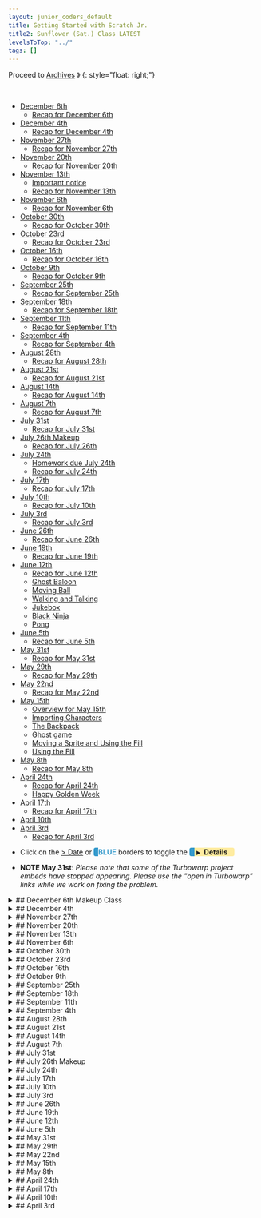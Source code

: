 ```yaml
---
layout: junior_coders_default
title: Getting Started with Scratch Jr.
title2: Sunflower (Sat.) Class LATEST
levelsToTop: "../"
tags: []
---
```


Proceed to [Archives](./SunflowerClassNotes-Archives.html) 》 
{: style="float: right;"}

<br clear="both">

<div id="toc">

* [December 6th](#december-6th)
  * [Recap for December 6th](#recap-for-december-6th)
* [December 4th](#december-4th)
  * [Recap for December 4th](#recap-for-december-4th)
* [November 27th](#november-27th)
  * [Recap for November 27th](#recap-for-november-27th)
* [November 20th](#november-20th)
  * [Recap for November 20th](#recap-for-november-20th)
* [November 13th](#november-13th)
  * [Important notice](#important-notice)
  * [Recap for November 13th](#recap-for-november-13th)
* [November 6th](#november-6th)
  * [Recap for November 6th](#recap-for-november-6th)
* [October 30th](#october-30th)
  * [Recap for October 30th](#recap-for-october-30th)
* [October 23rd](#october-23rd)
  * [Recap for October 23rd](#recap-for-october-23rd)
* [October 16th](#october-16th)
  * [Recap for October 16th](#recap-for-october-16th)
* [October 9th](#october-9th)
  * [Recap for October 9th](#recap-for-october-9th)
* [September 25th](#september-25th)
  * [Recap for September 25th](#recap-for-september-25th)
* [September 18th](#september-18th)
  * [Recap for September 18th](#recap-for-september-18th)
* [September 11th](#september-11th)
  * [Recap for September 11th](#recap-for-september-11th)
* [September 4th](#september-4th)
  * [Recap for September 4th](#recap-for-september-4th)
* [August 28th](#august-28th)
  * [Recap for August 28th](#recap-for-august-28th)
* [August 21st](#august-21st)
  * [Recap for August 21st](#recap-for-august-21st)
* [August 14th](#august-14th)
  * [Recap for August 14th](#recap-for-august-14th)
* [August 7th](#august-7th)
  * [Recap for August 7th](#recap-for-august-7th)
* [July 31st](#july-31st)
  * [Recap for July 31st](#recap-for-july-31st)
* [July 26th Makeup](#july-26th-makeup)
  * [Recap for July 26th](#recap-for-july-26th)
* [July 24th](#july-24th)
  * [Homework due July 24th](#homework-due-july-24th)
  * [Recap for July 24th](#recap-for-july-24th)
* [July 17th](#july-17th)
  * [Recap for July 17th](#recap-for-july-17th)
* [July 10th](#july-10th)
  * [Recap for July 10th](#recap-for-july-10th)
* [July 3rd](#july-3rd)
  * [Recap for July 3rd](#recap-for-july-3rd)
* [June 26th](#june-26th)
  * [Recap for June 26th](#recap-for-june-26th)
* [June 19th](#june-19th)
  * [Recap for June 19th](#recap-for-june-19th)
* [June 12th](#june-12th)
  * [Recap for June 12th](#recap-for-june-12th)
  * [Ghost Baloon](#ghost-baloon)
  * [Moving Ball](#moving-ball)
  * [Walking and Talking](#walking-and-talking)
  * [Jukebox](#jukebox)
  * [Black Ninja](#black-ninja)
  * [Pong](#pong)
* [June 5th](#june-5th)
  * [Recap for June 5th](#recap-for-june-5th)
* [May 31st](#may-31st)
  * [Recap for May 31st](#recap-for-may-31st)
* [May 29th](#may-29th)
  * [Recap for May 29th](#recap-for-may-29th)
* [May 22nd](#may-22nd)
  * [Recap for May 22nd](#recap-for-may-22nd)
* [May 15th](#may-15th)
  * [Overview for May 15th](#overview-for-may-15th)
  * [Importing Characters](#importing-characters)
  * [The Backpack](#the-backpack)
  * [Ghost game](#ghost-game)
  * [Moving a Sprite and Using the Fill](#moving-a-sprite-and-using-the-fill)
  * [Using the Fill](#using-the-fill)
* [May 8th](#may-8th)
  * [Recap for May 8th](#recap-for-may-8th)
* [April 24th](#april-24th)
  * [Recap for April 24th](#recap-for-april-24th)
  * [Happy Golden Week](#happy-golden-week)
* [April 17th](#april-17th)
  * [Recap for April 17th](#recap-for-april-17th)
* [April 10th](#april-10th)
* [April 3rd](#april-3rd)
  * [Recap for April 3rd](#recap-for-april-3rd)

</div>



-   Click on the [> Date]() or <span style="color: #3399cc;  border-left: 9px solid #3399cc!important;border-radius: 4px 4px; font-weight: bold">BLUE</span> borders to toggle the <span style="background-color:#ffeca0; border-left: 10px solid #3399cc !important;border-radius: 4px 4px;"><b> &nbsp;<span style="font-size: 70%">▶︎</span>&nbsp;&nbsp;Details&nbsp;&nbsp;&nbsp;&nbsp;</b></span>

* **NOTE May 31st**: *Please note that some of the Turbowarp project embeds have stopped appearing. Please use the "open in Turbowarp" links while we work on fixing the problem.*



<details markdown=1>
<summary markdown=1>## December 6th Makeup Class
</summary>

## December 6th

### Recap for December 6th


{% include zakviewer.html Name="2021 12 06 Xmas Student H" ID="https://scratch.mit.edu/projects/612142589/" caption="Great effort on music and a cheerful video background on this first step towards a Christmas project for Student H." %}


</details>



<details markdown=1>
<summary markdown=1>## December 4th
</summary>

## December 4th

### Recap for December 4th


Scratch Contest
  : Meanwhile, I have organized a Scratch Contest for Jr. Coders classes Xmas Projects. Scratch Contests are a tradition in Scratch whereby participants to post their projects in a Contest Studio and other guests review them, such as by posting their favorites in a Showcase or winners studio.  [This is the STAGE 1 Jr\. Coders Christmas 2021](https://scratch.mit.edu/studios/30730290), and  [THis is the SHOWCASE for Jr\. Coders Christmas Challenge](https://scratch.mit.edu/studios/30730310)


 {% include zakviewer.html Name="2021 12 04 Xmas Student M" ID="https://scratch.mit.edu/projects/604428411/" caption="Student M added some music and video to his project." %}

 {% include zakviewer.html Name="2021 12 04 Xmas Student Y" ID="https://scratch.mit.edu/projects/611481362/" caption="Student Y began working on a second Christmas project covering the individual items of the Christmas Challenge checklist off one by one. Pressing the space key makes the Sprite rotate. Pressing the a key makes music play." %}

{% include zakviewer.html Name="2021 12 04 Xmas Student N" ID="https://scratch.mit.edu/projects/611499721/" caption="Silmilarly, Student N's second Christmas project has similar music, but the arrow keys change the costume." %}

{% include zakviewer.html Name="2021 12 04 Xmas Student K1" ID="https://scratch.mit.edu/projects/600576643/" caption="In addition to making some changes to her Christmas project, Student K1 also worked on a maze project." %}

{% include zakviewer.html Name="2021 12 04 Xmas Student K2" ID="https://scratch.mit.edu/projects/600576643/" caption="Student K2 made a very cheerful moving Christmas background as a start on his project." %}

Scratch 
  : Student H continued to work in ScratchJr.. After completing a basic story about a boy going to sleep on Christmas Eve, I challenged him to extend each part of the story by adding conversations or actions.


</details>



<details markdown=1>
<summary markdown=1>## November 27th
</summary>

## November 27th


### Recap for November 27th

Today students continued working on their end-of-year projects.

Student K1

{% include zakviewer.html Name="XMAS 2021 11 27 K" ID="https://scratch.mit.edu/projects/604421482/" caption="The student practiced uploading a Gif and making music play when clicking a sprite." %}

Student K2

{% include zakviewer.html Name="XMAS 2021 11 27 ニュース" ID="https://scratch.mit.edu/projects/608054677/" caption="Today we made made horse travel in a zig zag forever. We also added a gif and made an animation." %}

Student Y

{% include zakviewer.html Name="XMAS 2021 11 27 Y" ID="https://scratch.mit.edu/projects/600588791/" caption="Student Y was very productive. He made the milk disappear using a broadcast, and using hide, show, and wait. He made Santa appear and disappear, made a present appear, made the cat go to sleep and wake up using a costume change and a position change and waits. He also used text to speech to make the cat speak." %}

Student N 
  : Student N worked on 2 projects. In one project I taught Student N about how to create clones and make the clones go to random places. They also disappear if they touch Abu.

{% include imgur.html title="Ninja Jr." ID="https://i.imgur.com/EbOD6Gf.png" caption="In this project I taught Student N about how to create clones and make the clones go to random places. They also disappear if they touch Abu." width="" height="" spacer="" %}


{% include zakviewer.html Name="2021 11 27 ninja JR " ID="https://scratch.mit.edu/projects/608057879/" caption="" %}

In the other he made the cake show, and used the say,  music, and text to speech blocks.

{% include zakviewer.html Name="XMAS 2021 11 27 N" ID="https://scratch.mit.edu/projects/604418295/" caption="" %}


Student M 
  : Student M was notably kind and helpful to another student who was struggling. He also continued his Xmas Music Project.

{% include zakviewer.html Name="XMAS 2021 11 27 M" ID="https://scratch.mit.edu/projects/604428411/" caption="Today he focused on importing gifs." %}

</details>


<details markdown=1>
<summary markdown=1>## November 20th
</summary>

## November 20th

### Recap for November 20th

Christmas Project 
  : Today I gave the kids an Christmas project assignment. The project is intended as an assessment of their progress in the class, so it would help me if parents could encourage children to do their best on this project. The project must include the following elements (and related  skills): 

1. - [ ] Must be appropriate to the theme of Christmas and the interesting creative and original

2. - [ ] Include sounds on start and on click (sound block)
 
1. - [ ] Change appearance of characters on events (Looks size and costume block)

3. - [ ] Have sprite speak (Say block)

 
2. - [ ] Have a recorded message on key press (record, play, when key pressed)

4. - [ ] Have 2 different Sprites doing 2 different motions at same time (switching sprites)
 
3. - [ ] Change the background and sprites in that background (backdrop change)

 
4. - [ ] Have a Sprite jump 5 times using glide (Glide, x and y position, repeat loops)

5. - [ ] Have a drum play 3 different beats and change color each time it changes beats (sound, color effects)

6. - [ ] Pick a dancing sprite and change the costume to make it look like they are dancing (import costumes, change costumes)

Some samples, so far.

{% include zakviewer.html Name="Untitled\-29 on Scratch" ID="https://scratch.mit.edu/projects/604428411/" caption="Student M added sound and edited the characters to remove the backgrounds." %}

{% include zakviewer.html Name="Untitled\-94 on Scratch" ID="https://scratch.mit.edu/projects/604418295/" caption="Student N included text to speech message on start and a Christmas present." %}

{% include zakviewer.html Name="Untitled\-10 on Scratch" ID="https://scratch.mit.edu/projects/604421482/" caption="Student K1 made a hat, and with a little help added some snow." %}

{% include zakviewer.html Name="2021 11 19 ニュース on Scratch" ID="https://scratch.mit.edu/projects/604621438/" caption="Student K2 is making a game with flying horses and a flying Santa who has to avoid them." %}


Disappearing Bears
  : Student N made this project where the main character makes the bears disappear. 

{% include zakviewer.html Name="Untitled\-95 on Scratch" ID="https://scratch.mit.edu/projects/604424736/" caption="" %}


</details>


<details markdown=1>
<summary markdown=1>## November 13th
</summary>

## November 13th

### Important notice

It is important for the safety of your children that we have written notice if anyone other than a guardian/parent is to pick up or take responsibility for your child at pickup time. This includes having the child wait with them until you arrive. Please be sure to tell us (in writing, e.g. via line) if you wish to allow someone to pickup or take charge of your child. 

### Recap for November 13th

Mazes
  : Students K1 and K2 worked on making maze games in Scratch. This is a copy of a project we made in ScratchJr., so it helps them reinforrce prior learning, and also understand the similarities and diffferences between the two platforms. 

ScratchJr. Maze
  : Student H1 finished his road crossing game and then worked on a harder version of it using roads that crossed. It includes making one character disappear while making another reappear as well as raising the question of how to time the motion of the cars so they don't hit each other (actually impossible in ScratchJr., but we can get close.). He then became interested in making the maze game as well, but in ScratchJr. 

Minecraft
  : Students Y & M have an idea for using Minecraft Bats and Dragons in a project. They were able to find images for the project, but they were in an unusual format, so it took some time taking screenshots of the images so they could be imported into Scratch.

{% include imgur.html title="" ID="https://i.imgur.com/PB6Swjg.png" caption="" width="" height="" spacer="" %}

{% include imgur.html title="" ID="https://i.imgur.com/LTkRDhT.png" caption="" width="" height="" spacer="" %}

{% include imgur.html title="" ID="https://i.imgur.com/mkIPE0F.png" caption="" width="" height="" spacer="" %}


Jump Jump 
  : Student N made an platformer project for his Abu character. This was an original project without borrowing code, and demonstrated aan understanding of character movement, user input, conditionals, and broadcasting. 

{% include imgur.html title="" ID="https://i.imgur.com/Y2xdcG6.png" caption=" He learned how to make lava and how to make a game over (backdrop 4) screen when the character hits the lava. " width="" height="" spacer="" %}

{% include imgur.html title="" ID="https://i.imgur.com/AdaGrIw.png" caption="We also made it so if the character reaches the other end of the screen (message 1), and new scene appears. " width="" height="" spacer="" %}

Student H2 is focused on Fortnite Projects, but has note decided on his own project yet.

</details>  








<details markdown=1>
<summary markdown=1>## November 6th 
</summary>

## November 6th 

### Recap for November 6th 



Late Project
  : First, Student Y I worked on making the clock change every 10 seconds in his project. 

{% include zakviewer.html Name="Sleeping Late" ID="https://scratch.mit.edu/projects/592280068/" caption="" %}


Then he made a shooting game that fires. We worked on making the bullets go in teh same direction the character is pointing.

{% include zakviewer.html Name="Untitled\-137 on Scratch" ID="https://scratch.mit.edu/projects/588307124/" caption="Left and right arrow move, space shoots." %}

Fighting Game
  : Students Y worked on making a fighting game with a character and a sword. Student M also made one, and explored other projects, like a music box project. 

{% include zakviewer.html Name="Student Y sword game" ID="https://scratch.mit.edu/projects/592280068/" caption="" %}

{% include zakviewer.html Name="Student M" ID="https://scratch.mit.edu/projects/596292710/" caption="This is just the character for now." %}

{% include zakviewer.html Name="まいぜん on Scratch" ID="https://scratch.mit.edu/projects/543629972/" caption="" %}

Favorite Character Series 
  : Student N continues to make projects with his favorite character Abu in them.  This week he made a pong game that has a cheerleading Abu.

{% include zakviewer.html Name="Cheering Abu Pong" ID="https://scratch.mit.edu/projects/543629972/" caption="" %}

Abu moves in a random direction:

{% include zakviewer.html Name="Abu moves in a random direction:" ID="https://scratch.mit.edu/projects/596302339/" caption="This project is not quite complete, but pressing the up arrow keeps Abbu flying." %}


A jumping Abu meets a bear:

{% include zakviewer.html Name="jumping Abu meets a bear" ID="https://scratch.mit.edu/projects/596302339/" caption="" %}

and Flappy Abu: 

{% include zakviewer.html Name="Flappy Abu" ID="https://scratch.mit.edu/projects/571917316/" caption="" %}

Robot Jumper 
  : Student K1 worked on a jumping project with a huge robot jumping over a rabbit.

{% include zakviewer.html Name="Untitled\-7 on Scratch" ID="https://scratch.mit.edu/projects/596291060/" caption="" %}


Underwater Penguin and Fish
  : Student K1 also made an Underwater Penguin and Fish Project. 

{% include zakviewer.html Name="Underwater Penguin and Fish" ID="https://scratch.mit.edu/projects/596286718/" caption="There was a bug in tone of the blocks, which I have fixed. She used japanese characters." %}

Tower Defense
  : Student K2 continued working on his Battle Cats type Tower Defense project. He a second tower and made it shoot when its store is clicked.

{% include zakviewer.html Name="Untitled\-4 Tank Game on Scratch" ID="https://scratch.mit.edu/projects/589833446/" caption="" %}

Road Crossing
  : Student H1 took a break from his Mario Project and worked on a Road Crossing game in Scratch Jr. He made the roads and started making cars for it.

Fortnite style
  : Student H2 explored Scratch looking for  a simple Fortnite game to copy.



</details>



<details markdown=1>
<summary markdown=1>## October 30th
</summary>

## October 30th


### Recap for October 30th

A Day in the Life 
  : Student Y designed a "Day in the Life project in detail, including actors, scenes, and actions. He began designing the first background. After being unable to find a preset background he liked, he drew his own on paper. He tried to trace it using a drawing tablet, but found it was easier to draw it in the the scratch editor using squares and other shapes. The result was quite good, and exactly what he had in mind.


{% include zakviewer.html Name="A Day in the Life 2021 10 30" ID="https://scratch.mit.edu/projects/592280068/" caption="" %}

Squid Game 
  : Student M learned how to use clones. Inspired by this project, 

{% include zakviewer.html Name="Death Ray Demo" ID="https://scratch.mit.edu/projects/587873991/" caption="" %}

he added his own "death ray" to his project. 

{% include zakviewer.html Name="Squid Game 2021 10 30" ID="https://scratch.mit.edu/projects/588366653/" caption="press 1 to get past the opening screen, and then space to fire." %}


Solar panel 
  : Student R's Solar Panel project now has a shop. In the shop you are able to by more solar panels. He used if blocks and backdrop sensors to control the visibility of the shop and shop items. 

{% include zakviewer.html Name="Solar Panel 2021 10 29 on Scratch" ID="https://scratch.mit.edu/projects/593628239/" caption="" %}

Kanna 
  : Student K1 was very productive working on tutorials in Scratch. She made a Halloween project (with sounds), a Balloon Popping project (with 2 balloons), and an Underwater Starfish Chase (with a score). She needed some encouragement in modifying or going beyond the basic tutorials.

{% include zakviewer.html Name="Halloween project" ID="https://scratch.mit.edu/projects/592276602/" caption="" %}


{% include zakviewer.html Name="balloon Popping" ID="https://scratch.mit.edu/projects/592263638/" caption="" %}

{% include zakviewer.html Name="Underwater Starfish Chase (with a score)" ID="https://scratch.mit.edu/projects/574941151/" caption="" %}

Tank Game
  : Student K2 continued his  Scratch Tank Game. He added Towers, a Shop, and a Man character. I guided him through how to clone the bullets when the shop is clicked, and make bullet fire to the edge.

{% include zakviewer.html Name="Tank Game" ID="https://scratch.mit.edu/projects/589833446/" caption="Click the small black squares to shoot." %}

ScratchJr. Mario
  : Student H worked on his longform ScratchJr. Mario project as usual. He had some problems making a character repeat an action 3 times, so I showed him how  to use the repeat block and waits to get the effect he wanted. He picked it up quickly.

</details>




<details markdown=1>
<summary markdown=1>## October 23rd
</summary>

## October 23rd


### Recap for October 23rd

Squid Game 1
  : Student Y worked on making the player's eyes open and close and the button flash from red to green. He also added and edited the music. He originally tried a first person viewpoint, but settled for this top iiewpoint version.

{% include zakviewer.html Name="Squid Game 2021 10 23 Student Y" ID="https://scratch.mit.edu/projects/588925585/" caption="Use left and right arrows to move the character (project has had some corrections added.) " %}

Squid Game 2
  : Student M wanted an opening screen before the game would start, so I showed him how to achieve that.

{% include zakviewer.html Name="Untitled\-138" ID="https://scratch.mit.edu/projects/588366141/" caption="Press 1 to see background change" %}


Scratch Mario Multilevel Game
  : More details have emerged about player H's project. He is making a multi-stage Mario-like platformer. He's made overworld maps and sub-levels. In ScratchJr. each project only has 4 screens, so he's building his game over several projects, each corresponding to a different "land" such as a desert level and a haunted house level.

Electricity Shop
  : Student R's focus continues to be make a shop for people to buy various ways of using or gaining energy. He's setting up the project so that when the shop backdrop appears, all foreground items hide. And when the backdrop changes, all foreground items appear again.

Tower Defense/Battle Cats
  : Some students are still looking for a project to do. Student K2 began working on a Tower Defense project. His focus was on learning how to use the paint editor to make circles and rectangles to put together to make a tank. Student H considered doing a Tower Defense project, but then changed his mind and explored various other potential projects. 

{% include zakviewer.html Name="Untitled\-4 Tank Game" ID="https://scratch.mit.edu/projects/589833446/" caption="" %}

Pong Game
  : Student K1 completed a Pong Tutorial.

{% include zakviewer.html Name="Untitled\-4 on Scratch" ID="https://scratch.mit.edu/projects/588369489/" caption="" %}

</details>


<details markdown=1>
<summary markdown=1>## October 16th
</summary>

## October 16th

### Recap for October 16th


The main event today was playing a Collect-a-card Coding Game: 

Collect-a-card Coding Game
  : The purpose of the game is to get kids to demonstrate their understanding of various steps in coding a simple project. The format is as follows:
  
1. Review the target project code. This is not a test, but a game, so kids are taught the code or other answers beforehand. The game is for review.
2. Each student gets 1 or two cards to start with.
3. The teacher opens a blank game, or a game ready to accept the target code. 
4. The teacher walks through coding the game and stops to ask questions, such as what is the next step, what does this block do, etc.
5. Students can volunteer to answer by raising their hand with a card in it. If they answer the question correctly they get 2 cards. If not, 1 card.
6. The teacher can also "volunteer" students, for example if no one answers. You get 1 card for a correct answer.
7. Volunteers must wait out 2 turns give others a chance.
8.  Cards for right answers only, but no penalty for a wrong answer.
9.  At the end, (an unspecified number of) cards gets rewards, such as YouTube time. The number is based on the collective level of input. 
10. Those who were volunteered can ask for help but costs them their card. The card for a correct answer goes to person who helps.
11. Top volunteers may get an additional prize based on effort, original contribution, or other criteria.
12. Prizes include in-class YouTube time, select from the toy box, candy, or negotiable prizes. Often students will defer getting any prize.

The target game for today was Flappy Cat game, part 1. Everyone participated and did a good job of playing along and answering questions. After that, kids continued working on existing projects as usual.

{% include zakviewer.html Name="FCS step 1 gravity 2021 10 16 Classroom version \(Flappy Cat Simplest\)" ID="https://scratch.mit.edu/projects/584810491/" caption="" %}


</details>




<details markdown=1>
<summary markdown=1>## October 9th
</summary>

## October 9th


### Recap for October 9th


We played a game based on a lecture by [Professor 井本陽久](https://logmi.jp/business/articles/322794).
The game is very good for teaching logic, independent thinking, and other useful skillls. Thought they could understand the basic idea, it was a little bit difficult, so after a while we stopped and had a break and then we went on to individual projects. 

* Student Y worked on a few projects. We worked on finding costumes for his roadblocks hero project and he also worked a little bit on his Battle Cats project. 
* Student M started making a flappy bird project and completed  the first two steps. 

{% include zakviewer.html Name="Flapy Bird" ID="https://scratch.mit.edu/projects/581606705/" caption="" %}

* Student R and I discussed how to make his game more user-friendly. He liked the idea of adding a store to his project. He designed it first and then collected or and created the images he needed
{% include zakviewer.html Name="Flappy Bird" ID="https://scratch.mit.edu/projects/581606705/" caption="" %}

* Student N started working on an original platformer game.
* Student H looked for new ideas in Scratch. 
* Student K learned about sensing blocks, specifically the mouse down block. 
  
{% include zakviewer.html Name="Untitled" ID="https://scratch.mit.edu/projects/581610847/" caption="Click and hold the mouse, and the girl will go towards you" %}

* Student K worked on telling a story in ScratchJr. 
* Student H in Scratch Jr. continued working on his multi project game. He was eager to give me a full explanation of what he intends, and he demonstrated his progress so far. It was clear that he has mastered many skills, such as using buttons to control characters, and different kinds of transitions between scenes. He has developed a solid foundation, and is eagerly exploring all the consequences of what he has learned in various ways. 
Stud


</details>

<details markdown=1>
<summary markdown=1>## September 25th
</summary>

## September 25th


### Recap for September 25th



Scratch 
  : Children worked on individual projects this week. 
  
Student Y worked on Battle cats. He continued making different player sprites appear at different money levels. He also begane making the cats move.

{% include zakviewer.html Name="Battle Cats" ID="https://scratch.mit.edu/projects/571919266/" caption="" %}

Student M is I introduced some videos to Student M about flappy bird, and he chose to work on reverse engineering a Fortnite Flappy Bird project. He added two characters to his project and began adding code to make the game over effect and 

{% include zakviewer.html Name="Fortnite Flappy Bird Step 1 2021 09 25" ID="https://scratch.mit.edu/projects/575071918/" caption="I have fixed some errors in his code to demonstrate what he is trying to achieve." %}


Student N completed his own basic Flappy bird project and we talked about how to make it better, such as adding levels or obstacles.

Student K1 began her first journeys into Scratch by completing her first tutorial, a chase game. 

{% include zakviewer.html Name="Chase Game" ID="https://scratch.mit.edu/projects/574941151/" caption="She did a great job learning about 'change x' and 'if touching' and 'adding variables'." %}


Student H1 studied various projects in search of inspiration for his next project. 

Student R made the players of his Solar Panel game able to buy more panels when they had enough coins. He was able to figure out the code himself but needed a little help transferring a color from one character to another. 

{% include zakviewer.html Name="Untitled\-5 \(9\)" ID="https://scratch.mit.edu/projects/572503120/" caption="" %}

ScratchJr.
  : Students K2 and H2 worked on their own projects this week. 


Student H1 continued developing his multilevel game in Scratch Jr. He has many original ideas and worked well independently and joyfully.


Student K2 worked on an original project idea I am calling his "Policeman"  project. After some trial and error, I figured out he wanted to make more squares appear when the policeman bumped into some squares. He understood what he wanted and was almost able to get it on his own. With a little tweaking we were able to get it to begin to work, and will continue next week.


</details>

<details markdown=1>
<summary markdown=1>## September 18th
</summary>

## September 18th


### Recap for September 18th


Battle Cats
  : Student Y worked on remaking the Battle Cats project on his own. 

{% include zakviewer.html Name="Student Y Battle Cats" ID="https://scratch.mit.edu/projects/571919266/" caption="He added his own characters and began setting up the shop" %}

Flappy Bird
  : another popular project is Flappy Bird, and some kids worked on variations of that, including this one below, and a Fortnite Flappy Bird Project that is not quite finished
{% include zakviewer.html Name="Student N Flappy Bird" ID="https://scratch.mit.edu/projects/571917316/" caption="" %}


Slash Knight
  : Student H worked a little bit on a Slash Knight Tutorial, but found it too easy. He explored other projects like Battle Cats after that.  


ScratchJr. 
  : The main project for these kids was variations on a Chicken Crossing game, where the player has to cross intersecting streets , not parallel streets (like below). This evoked many variations, including one that incorporates a sophisticated story line involving frogs and other creatures.

  
{% include giphy.html link="https://media.giphy.com/media/DDDMOrtKeBEyue6KVF/" %} 



Advanced Scratch Jr. 
  The Electricity project continues. This week the student added more kinds of weather and we talked about giving the player challenges to encourage energy conservation, such as turning out lights. 

</details>



<details markdown=1>
<summary markdown=1>## September 11th
</summary>

## September 11th

### Recap for September 11th

Basic Scratch
  : Today, for the elementary level Scratch students there was a lot of interest in racing games and Mario Athletic (Sky) games. Kids mostly tried looking for projects they could do together, but interests diverged, so there was a tendency for kids to distract each other. Next week some different seating arrangements may help with this. 

Solar Panel 
  : This week a lot of progress was made on this advanced level Scratch project. Since the student is a capable and independent coder, our teacher Alex spent some time looking at the student work and making small suggestions on improving the game design, such as developing other things for the money the player collects  to be spent on and adding visual feedback and effects.

ScratchJr.
  : The ScratchJr kids worked mostly on mazes. For one kid demonstrated how to make a square maze, and for other we worked on a Dragon Maze. Mazes are good for teaching using messages and various motions and Looks blocks. There was also a Street crossing game


{% include giphy.html link="https://media.giphy.com/media/m6ezGzJCt8J835euv3/" %} 

{% include imgur.html title="" ID="https://i.imgur.com/L1r67ht.jpg" caption="" width="" height="" spacer="" %}

{% include imgur.html title="" ID="https://i.imgur.com/GmIRnX5.jpg" caption="" width="" height="" spacer="" %}


</details>


<details markdown=1>
<summary markdown=1>## September 4th
</summary>

## September 4th

### Recap for September 4th


Projects we worked on this week: 

First Person Shooter
  : We made the gun for the shooter, and talked about make the gun pointing in the direction of the mouse. We also made a bad guy.

{% include imgur.html title="" ID="https://i.imgur.com/U8NjtrC.png" caption="" width="" height="" spacer="" %}

 

Going down the road
  : We made a car and a road for this project, and learned how to make the road move past us.

{% include zakviewer.html Name="Untitled\-125" ID="https://scratch.mit.edu/projects/566674798/" caption="press space and e to see it in action" %}



A crazy project 
  : The joy of forever loops.
{% include zakviewer.html Name="" ID="https://scratch.mit.edu/projects/550356223/" caption="" %}

Mario Projects
  : Students are intrigued by these but they are a bit beyond their skill. We have covered some of the basic steps in class, and kids will often modify these.

{% include zakviewer.html Name="Untitled\-21" ID="https://scratch.mit.edu/projects/557767891/" caption="This project is not fully the student's own creation, but features some additions by the student." %}


Solar Panel Project
  : A student is developing a project to model a solar panel. It includes the influence of weather (reducing output, breakage), maintenance costs, and a power meter. We talked about general goals of the project, such as how user input would change the game. This projecct is a candidate for entry in a coding competition.

</details>


<details markdown=1>
<summary markdown=1>## August 28th
</summary>

## August 28th

### Recap for August 28th


Today we worked a group on a very basic platformer project based on a project called Grey.  It includes only the essentials, but it introduces concepts like variables, My Blocks, if blocks to detect keypresses, gravity,  and "pulling up out of the ground" particle physics, and even a little tutorial on drawing triangles. This project forms the basis of most platform and scrolling projects and can be easily modified to suit almost any project.


{% include zakviewer.html Name="Grey Mario Platformer 08 28" ID="https://scratch.mit.edu/projects/564441951/" caption="The students did a great job paying attention and began to talk about adding customizations like villains and obstacles, which we will try next week. " %}

</details>


<details markdown=1>
<summary markdown=1>## August 21st
</summary>

## August 21st

Several announcements:
  : The class notes for last weekend are on the website. We have had a lot of makeup classes recently, and, to avoid confusion, let me explicitly state that class notes for your child's makeup classes are on the page for their usual class, not for the day they attended. For example a Monday student who attends a makeup on Friday will have any notes relevant to him/her on the Monday Page. 

  : Since we are heading into another Emergency Period, we will be strictly enforcing our Covid guidelines around hand washing, social distancing and mask wearing, etc. If you could remind your child these are important rules and of the need to cooperate with them that would be helpful. In addition, seating and snack times will be staggered accordingly.

  : We are pleased that for the most part students are focused and attentive during class, and with their cooperation we are creating a fun, relaxed, yet productive learning environment. However, to maintain this, it would be a good time to remind your child that the main activity in class should be working on assignments and projects, i.e. learning to code. I want to avoid ending the day with a child not having made any tangible progress.  Exploring games and playing them, while educational and part of our goal, is better done at home.

  : (To clarify: We do encourage students to explore the many games that Scratch and Tynker make available, and investigating and hacking other projects is a valid part of learning. We also understand the temptation to play them in class is very strong. However, this can easily become a distraction (for them and others) and a gentle reminder from parents would help me better keep these factors in balance. We do provide free time during breaks, and this is not meant as a ban, but a reminder.)

  : Lastly, our class policy is that students should make an effort to communicate, even amongst themselves, in English, as much as practicable, especially during the first section of class. We understand the limitations around this, but we want to be sure this expectation is clearly understood by all so that we can help support them with this. 


### Recap for August 21st


Student N and Y made a first steps towards Cat World War (にゃんこ大戦争) games. TThis game starts out with the player clicking boxes to make "soldiers" appear. In the game the soldierss fight each other and you get points if you kill them all or reach the other team's base. This project by Student N is a very good beginning.

{% include zakviewer.html Name="Cat World War (にゃんこ大戦争)" ID="https://scratch.mit.edu/projects/563074874/" caption="click on the squares to make more fighter appear." %}

Student R is working on an Electricity project. Today we worked on improving the code that makes how the clones are created. Unfortunately creating a clone within a clone creates an infinite loop, and there doesn't seem to be an easy way around that, so we had to give up. Deciding that perhaps he had taken this project as far as possible, we gave up and he began looking for his next project. 

{% include zakviewer.html Name="Electricity 08 21" ID="https://scratch.mit.edu/projects/563078843/" caption="" %}

Student S worked on a clever ScratchJr. story about rabbits.

</details> 



<details markdown=1>
<summary markdown=1>## August 14th
</summary>

## August 14th

### Recap for August 14th

Today student H worked on an easy Cat Training project, based on a  student's original project. We taught the cat to sit, lie down, run, and roar. 

{% include zakviewer.html Name="Cat Training" ID="https://scratch.mit.edu/projects/560505433" caption="" %}


Student N worked on a Red Light project. The player uses the right arrow to move right. First we made the bus reappear at the left when we hit the edge. 

```
when [right arrow v] key pressed
move (10) steps
if <(x position) > (270)> then
switch backdrop to (Blue Sky v) ::looks
set x to (-278)
broadcast [switch v]
end
```
{: .msb}

Then we used a variable ('red bue or yellow') to keep track of the condition of the light, and we detect if we are touching the light while the light is red. If he hits the red light, the game over message appears. 


```
if <<touching (Light  v) ?> and <(red blue or yellow) = (red)>> then 
switch backdrop to (Blue Sky2 v) ::looks
broadcast (a v) and wait
 else 
next costume
end
```
{: .msb}

{% include zakviewer.html Name="" ID="https://scratch.mit.edu/projects/560546663/" caption="Use the right arrow to move the bus. " %}




</details>


<details markdown=1>
<summary markdown=1>## August 7th
</summary>

## August 7th

### Recap for August 7th


Today we had only 3 students.

Two of the Scratch kids did the Nature Watching project. The fist step is erasing the "binocular" of a solid foreground so that we can see what is behind. Even I had a little trouble doing this until another teacher helped me. Once we had that, the rest of the project proceeded smoothly. We make the binoculars follow the mouse, and then add a game scene that includes various animals moving for us to watch. The student added a play button that dissolves using the ghost effect to reveal the game scene. 


{% include zakviewer.html Name="Nature watching" ID="https://scratch.mit.edu/projects/559297885/" caption="" %}


The other student worked on an electricity game. 

{% include zakviewer.html Name="See inside" ID="https://scratch.mit.edu/projects/555066266/" caption="" %}



Originally his project just sent out various balls that travelled from the anode to the cathode. I suggested he add an element that the player could use to direct the balls. In doing that we noticed that his balls were bouncing off at weird angles because he was turning the balls, not pointing them in a different direction. At first this was a random direction, but I suggested it might look more realistic to have them bounce at the correct angle. However, doing this involves some special math. It is not difficult and next class I will show the the correct formula. 

{% include zakviewer.html Name="2021 08 07  Electricity" ID="https://scratch.mit.edu/projects/559308970/" caption="This modification shows how the balls can be made to bounce. The key formula is 'reflected angle = 2 * angle of wall - direction of ball' " %}

</details>



<details markdown=1>
<summary markdown=1>## July 31st
</summary>

## July 31st

### Recap for July 31st

Today we walked through a basic Pacman game. Kids went through it at different paces, with some just completing the first few steps, others nearly reaching the end. However, we will continue with this project as it teaches valuable skills.

{% include zakviewer.html Name="PAC 2021 08 02 class project" ID="https://scratch.mit.edu/projects/557526249/" caption="

This involves

* making the pacman, including 'painting with transparency' 
* making the background and maze
* teaching the pacman to move
* teaching it to bounce off walls
* adding a pill
* initializing the pill and pacman
* teaching the pill to hide when pacman touches it<span>" %}

One notable project was this variation on the classic game:

{% include zakviewer.html Name="Dragon Pacman" ID="https://scratch.mit.edu/projects/557134894/" caption="The dragons are friendly though. Use arrow key to capture the one near the center to see." %}



After that kids worked on their ongoing projects. Kids are developing more confidence and the ability to come up with and develop their own ideas independently, though there is a tendency for kids to also get lost playing games rather than coding. The fact that they are enjoying Scratch and engaged with it is great, and we will try to encourage a healthy balance between exploring and creating!


</details>

<details markdown=1>
<summary markdown=1>## July 26th Makeup
</summary>

## July 26th Makeup

### Recap for July 26th

Student M did a makeup class today. He came up with the idea of making  a roulette game. This gave us a chance to use the wait until and repeat until blocks blocks.

![wait until and repeat until](https://i.imgur.com/6mYCvDw.png){: .jsgif .autoimage}



{% include zakviewer.html Name="" ID="https://scratch.mit.edu/projects/556373760/" caption="To start game press space, then the up arrow, left arrow, and right arrow keys. This starts the wheels turning. Pressing a, b, or c, stops the respective roulette." %}


</details>



<details markdown=1>
<summary markdown=1>## July 24th
</summary>

## July 24th

### Homework due July 24th

### Recap for July 24th

Today we had only 2 students. Student H worked on the Chase Game tutorial. He was very creative in modifying the cat character, and made a rather fun project.

{% include zakviewer.html Name="looking for eyeglasses" ID="https://scratch.mit.edu/projects/553913239/" caption="He also added a score for each time the cat caught the glasses." %}

Student R and I had an extensive conversation about the [Tech Kids Grand Prix](https://techkidsschool.jp/grandprix/), which he plans to participate in. We discussed the basic criteria of the contest, Vision, Product, and Presentation, and I told him that first we will work on Vision. This is the moment where we seek inspiration and creativity to create an original and inventive project. 

One way to do this is to look at what other people have done, and he looked at several projects by other participants. Then I asked him to critique the projects, to develop his analytical ability and help him be able to see projects from an outside  point of view such as a judge or a player. I asked him to rate the projects according to the contest criteria, and then we focused on what he particularly liked about one project. Then we decided to build our own test project that would include these qualities. 

To come up with a theme for this test project, I encouraged him to come up with a topic that is interesting and inspiring for him. This led him to suggest electronics. After asking him to tell me a little about this, we talked about what is electricity. With some improvements for realism, we had a basic model of electricity in a wire, and we then began to develop how this could be a game. We made a rough mockup of the screen, and then once we were happy with that, I gave him the homework of making a more accurate mock up. We talked about how the user would interact with the game, and what the object of the game would be.

All in all, in one class, we were able to run throught the basic first steps involved in creating an original project. The test project is not intended as his final project, but I think it will help him understand the steps that help take something from nothing, to first idea, to first model, to first prototype. This was a great first step and he did a great job moving through it though we were going rather quickly.


</details>



<details markdown=1>
<summary markdown=1>## July 17th
</summary>

## July 17th

### Recap for July 17th

Today kids worked on their own projects.

Student Y started a shooting game. He began to learn how to make bullets using clones, and how to make actors disappear when they are hit.

{% include zakviewer.html Name="112rtrtrtrtrtr" ID="https://scratch.mit.edu/projects/553917494/" caption="Press space to shoot. Right now the actors are invisible, and the student's homework is to make them appear again" %}

Student N began a version of pacman. He made little munching characters, and we worked on drawing a maze for the background. We also made the main actor move right and left, and then blocked its motion when it reached the edge so it wouldn't fall of the edge.

{% include zakviewer.html Name="Untitled\-43" ID="https://scratch.mit.edu/projects/553917616/" caption="" %}

Student M learned how to change the position of the actors using the x and y boxes in the actor area. This was necessary because he couldn't drag his characters because part of his game codes them to disappear if touched. 


Student R started planning a Minecraft quiz game. We talked about learning to plan on paper before trying to code, which he began to do. I also helped him import some images from the web that couldn't be copied the usual way. 


Student H worked on importing characters from other projects into his project.

Kids also enjoyed coding and playing at a video sensing project and a Jelly project. I showed them a simplified version, and perhaps next week we will try to code it together.


{% include zakviewer.html Name="JJ step 01" ID="https://scratch.mit.edu/projects/552696678/" caption="" %}



</details>

<details markdown=1>
<summary markdown=1>## July 10th
</summary>

## July 10th

### Recap for July 10th

Today we worked on the Mario Galaxy four project. 


{% include zakviewer.html Name="Galaxy 4 step 01" ID="https://scratch.mit.edu/projects/550487306/" caption="" %}



Everybody was able to get to the first step. We did have a few technical issues but we resolve them and that will make going forward easier from now on. After the break some kids expolored for their next project while others finished projects that they had been working on before. 



{% include zakviewer.html Name="MG4 Step 01 H" caption="Press right arrow to see it move." ID="https://scratch.mit.edu/projects/552334899/" %}

{% include zakviewer.html Name="MG4 Step 01 Y" caption="Press right arrow to see it move." ID="https://scratch.mit.edu/projects/552334188/" %}

{% include zakviewer.html Name="MG4 Step 01 R" caption="Press right arrow to see it move." ID="https://scratch.mit.edu/projects/552333802/" %}

{% include zakviewer.html Name="MG4 Step 01 M" caption="Press right arrow to see it move." ID="https://scratch.mit.edu/projects/552333323/" %}

{% include zakviewer.html Name="MG4 Step 01 N" caption="Press right arrow to see it move." ID="https://scratch.mit.edu/projects/552332799/" %}

</details>


<details markdown=1>
<summary markdown=1>## July 3rd
</summary>

## July 3rd

### Recap for July 3rd



Soccer Game
  : During the makeup class for student R, I showed him how to clean up his project by combining stacks. Instead of several green flag stacks and several forever loops, we combined them all. The next day we worked on finishing the soccer game level. One problem was that the ball would get stuck in a corner sometimes; we prevented this by moving the ball away when it touched the goalkeeper. 

{% include zakviewer.html Name="Soccer Game" ID="https://scratch.mit.edu/projects/530891031/" caption="We also made the ball return when a goal is scored. I also showed him how to use a repeated move block to make the ball glide. This helps make recording goals and deflections work better." %}

Jukebox
  : Student M did a great job making the last few songs on his jukebox work. 
  
{% include zakviewer.html Name="Juke Box" ID="https://scratch.mit.edu/projects/550655784/" caption="He go so excited, he decided to add 4 more songs, which need to be coded." %}

Another Jukebox
  : Student Y was inspired from watching this Jukebox to begin making his own. 




Crazy Animation
  : Student N has been learning how to make animations, and produced this Crazy Animation Project.

{% include zakviewer.html Name="" ID="https://scratch.mit.edu/projects/550356223/" caption="It uses both color effects and costume changes for the transitions" %}

Learning ABC
  : He also taught Abu, his favorite character, to speak.

{% include zakviewer.html Name="Learning ABC" ID="https://scratch.mit.edu/projects/550490430/" caption="press any letter to say the letter" %}




Clickers
  : A popular game this week was a clicker game, which several students played or worked on. These are very simple. Just click until you drop. Simple, but popular.

{% include zakviewer.html Name="Student N Basic Clicker" ID="https://scratch.mit.edu/projects/550657465/" caption="" %}







</details>

<details markdown=1>
<summary markdown=1>## June 26th
</summary>

## June 26th

### Recap for June 26th


Music Box
  :  Student M made all his music covers clickable. We simplified his idea so that every character disappears. This means we can use the same code for every character. When clicked, they each disappear and a large background for that song will appear. 

{% include zakviewer.html Name="" ID="https://scratch.mit.edu/projects/543633250/" caption="The first four appear to be working." %}

Pong and Jumping
  ; Student N added a second level to his pong game, where the color of the apple changes. He plans to make the second level more difficult. 

He also created a jumping project. By using touching color, he makes the sprite fall into the white hole. 


```
when @greenFlag clicked
forever // if it is not touching the ground, fall
    if <not <touching color [#663b00]?>> then
        wait (.01) seconds
        change y by (-10)
    end // when low enough , return home
    if <(y position) = [-227]> then
        go to x: (-175) y: (-104)
    end // if too far right, return home
    if <(x position) > [243]> then
        go to x: (-175) y: (-104)
        broadcast [message1 v]
    end
end
```
{: .msb}


Various Projects 
Student Y started various projects today:

...a video motion detection project

{% include zakviewer.html Name="" ID="https://scratch.mit.edu/projects/548443054/" caption="Visit the scratch link to see the effect." %}


...A flying cat tutorial. 

{% include zakviewer.html Name="" ID="https://scratch.mit.edu/projects/548441244/" caption="I  am not sure what the heart is doing...." %}

and this

{% include zakviewer.html Name="House under Attack" ID="https://scratch.mit.edu/projects/548443916/" caption="Press c or space to see actions." %}



Car Project
  : Student H explored making various projects scratch and scratchjr, including a sports car. He explored recording various sound effects to make the car sound (not audible below). The project is still unfinished.

{% include giphy.html link="https://media.giphy.com/media/m9UB6b6p6X7nT5A6rz/" %} 


Goalie
  : Today Student R worked on making his goalie be able to defend the goal. He understood that he had to make the character move from side to side, but needed some help realizing that the character starts from the middle, so the first motion is just halfway. This was more difficult because of what appears to be a bug in Scratch. The following code should work without the first wait, but it doesn't.

  This project is coming along. Next we will have to do some cleaning up, such as what to do when teh ball goes out of bounds, and how to register the score. It also needs better instructions for the user.

```
when backdrop switches to [Soccer v]
wait (1) seconds // this seems unnecessary, but
goto x: (-50) y: (-6) // without it this doesn't happen
repeat (100000)
    wait (1) seconds
    glide (1) secs to x: (100) y: (-6)
    wait (1) seconds
    glide (1) secs to x: (-100) y: (-6)
end
```
{: .msb}


{% include zakviewer.html Name="" ID="https://scratch.mit.edu/projects/548760698" caption="We also worked on adding a goal line to register the score. Use the w key to move the ghost and to shoot." %}





Space Invaders
Scratch Jr. Students Y and R worked on a simplified version of Space invaders. This is really an exercise in using messages to have one character control another. The kids seem to understand the concept, but have difficulty knowing exactly where to put the elements. Nonetheless they are good at adding their own creative elements, such as this interesting missile, and are excited about making the project:

{% include imgur.html title="" ID="https://i.imgur.com/YEz1ket.gif" caption="Note how the left arrow moves the 2 sprites, but the right arrow makes the 'missile' shoot. Fixing this is one of things we worked on in this class." width="" height="" spacer="" %}




</details>



<details markdown=1>
<summary markdown=1>## June 19th
</summary>

## June 19th

### Recap for June 19th

Jukebox
  : Student M made great strides on his Jukebox Project. He learned how to make all the characters disappear when you touch one character and then how to make them reappear when you touch the stage.

{% include zakviewer.html Name="" ID="https://scratch.mit.edu/projects/543633250" caption="Click on one of the first two Actors to see them change. Click on the stage to have the actors reappear" %}
 

Talking and Cat and Apple
  : Student N finished his Talking Project. We talked about how to use messages to create the main Loop.
{% include zakviewer.html Name="Walking" ID="https://scratch.mit.edu/projects/540981217" caption="" %}


![Imgur](https://i.imgur.com/bEh5Nd7.png){: .jsgif}

He also started a Chase Game tutorial, which he called Cake and Apple. He started to add a new level when the score reaches 30

{% include zakviewer.html Name="Cake and Apple" ID="https://scratch.mit.edu/projects/546211814" caption="The next level will have another apple and other changes to make it more difficult." %}

Soccer Game
  : Student R and I talked about how to make the second level of his game, the soccer game. To make the ghost play, we needed blocks for left and right movement. We fixed sum code because of a Japanese ー instead of a hyphen -. We had to repurpose the w key ofr this screen to shoot the ball, not move up, so we added a a test for which layer you were on and changing he function accordingly.

{% include imgur.html title="" ID="https://i.imgur.com/GcBxnDp.png" caption="" width="" height="" spacer="" %}

The ball is shot using this block:

{% include imgur.html title="" ID="https://i.imgur.com/sU7Wcnz.png" caption="" width="" height="" spacer="" %}


Prolific Output
  : Student Y has been quietly working on many projects. I am not sure which of these were made last class, but recently made ones include:

* A partially completed Animate My Name
{% include zakviewer.html Name="" ID="https://scratch.mit.edu/projects/546210860" caption="Click the letters" %}

* A more complete variation of this
{% include zakviewer.html Name="" ID="https://scratch.mit.edu/projects/546351149" caption="click the characters, or press space to see the action" %}

* A simple text to speech project
{% include zakviewer.html Name="" ID="https://scratch.mit.edu/projects/546208990" caption="The cat says hello is you press space" %}

* A project about a witch going running
{% include zakviewer.html Name="" ID="https://scratch.mit.edu/projects/546215665" caption="Note how the wizard hides when the background switches. 
![Imgur](https://i.imgur.com/UI6jWRE.png){: .jsgif width='300px'}
" %}

* A Jellyfish Catching a Starfish
{% include zakviewer.html Name="" ID="https://scratch.mit.edu/projects/546217276" caption="Catching the starfish makes a bubbling sound. Scoring is not working yet. Usee arrow keys to move the jellyfish." %}

* A Ninja Project
{% include zakviewer.html Name="" ID="https://scratch.mit.edu/projects/543623161" caption="Press right arrow to see the ninja change." %}

Math Project
  : Student H modified the pong game to use a baseball as a ball. He also started working a math project. 

{% include zakviewer.html Name="" ID="https://scratch.mit.edu/projects/546220338" caption="" %}

</details>



<details markdown=1>
<summary markdown=1>## June 12th
</summary>

## June 12th

### Recap for June 12th

### Ghost Baloon
Student R's project had a bug. His character changed the background. However, the Party background kept reappearing. The problem was that his code didn't reset the score after switching to the party:
  
```
when @greenFlag clicked
forever
    if <(スコア) > [100]> then
        switch backdrop to [Party v]
    end
    set [スコア v] to [0] // He needed to add this block
end
```
{: .msb}  

After figuring that out he added the second stage of his project, including adding a goalie. We added  blocks that moved to the second stage right away, to make it easier to debug. We added initializations so the goalie would appear in the right place. He made the goalie move from side to side.

{% include zakviewer.html Name="Ghost Balloon Stage 2" ID="https://scratch.mit.edu/projects/530891031/" caption="Use the w key to move the ghost up" %}


### Moving Ball 
Student N first did a tutorial involving clicking a moving ball.

{% include zakviewer.html Name="Moving Ball" ID="https://scratch.mit.edu/projects/540979288/" caption="" %}

### Walking and Talking
Soon after though he switched to a tutorial using voices. We added a simple animation to show the characters speaking. 

```
when @greenFlag clicked
go to x: (10) y: (-37)
show
repeat (4)
    switch costume to [costume2 v]
    wait (.1) seconds
    switch costume to [costume1 v]
    wait (.1) seconds
end

```
{: .msb}

Since the characters started walking, we then make the characters walk using messages.

```
when I receive [go walk v]
repeat until <touching [edge v]?>
    move (10) steps
    wait (.1) seconds
end
hide

```
{: .msb}


We talked about initializing the characters. We made the characters hide at the edge, and then return from the other edge. 
 
```

when I receive [come back from walk v]
go to x: (-240) y: (-37)
show
glide (1) secs to x: (0) y: (-37)
wait (4) seconds
```
{: .msb}

{% include zakviewer.html Name="" ID="https://scratch.mit.edu/projects/540981217" caption="" %}




### Jukebox
Student N. made a music jukebox project. He wanted each song to play until the end and then play the next songs, so we used `play sound [] until done`{: .msb} blocks. 

{% include zakviewer.html Name="" ID="https://scratch.mit.edu/projects/543633250/" caption="" %}

He also started a project using Pokemon cards and we worked on resizing the cards.


### Black Ninja
Student Y gathered a collection of Black Ninjas from the internet and worked in the editor to break them into individual sprites. Then he taught the ninja to change costume and move.


```
when [right arrow v] key pressed
switch costume to [haruki-right v]
move (10) steps

when @greenFlag clicked
switch costume to [haruki v]

when [left arrow v] key pressed
move (-10) steps
```
{: .msb}

{% include zakviewer.html Name="" ID="https://scratch.mit.edu/projects/543623161" caption="Use left and right arrow keys to move" %}


### Pong
Student H worked on a pong tutorial. He added several balls to make the game more interesting, and we made the scoring work.
{% include zakviewer.html Name="" ID="https://scratch.mit.edu/projects/543621246" caption="" %}



</details>


<details markdown=1>
<summary markdown=1>## June 5th
</summary>

## June 5th

### Recap for June 5th

Today there were just two students. 

Ghost Balloon Crossing
  : Student R Continued making his ghost balloon crossing game. He made each ball produce a different effect when it touched the ghost. 

* purple rotate once
* pink: push
* green: enlarge
* yellow: rotate many times
* blue: send to beginning

He also added a score variable and made the background switch to a new level when the score reached 50.

There were some coding errors in his version that we will fix next week. Here is a corrected version:

{% include zakviewer.html Name="Ghost Balloon Crossing Game (fixed)" ID="https://scratch.mit.edu/projects/541030216/" caption="Use the s, w, and t keys to move the ghost." %}


Dragon and Castle
  : Student H worked on porting his ScratchJr. **Dragon and Castle** project to Scratch. He was able to make the rocket move up if the right character was pressed, and to make the rocket turn left smoothly. His homework is to continue the path of the rocket.


```
when I receive [fire rocket v]
point in direction (0) 
repeat (10) // moves 100 steps up
    move (10) steps
end
repeat (10) /// turn left 90 degrees
    turn @turnLeft (9) degrees::motion
end

when @greenFlag clicked
point in direction (0) //rocket has been adjusted to point up in direction 0
switch costume to [rocketship-a2 v] // adjusted costume
go to x: (166) y: (4)
```
{: .msb}

{% include zakviewer.html Name="Rocket Game" ID="https://scratch.mit.edu/projects/534419787/" caption="Click the character at right to see the rocket fly." %}


</details>

<details markdown=1>
<summary markdown=1>## May 31st
</summary>

## May 31st

### Recap for May 31st

Today was a Makeup class for 2 students.

Flying Raptor?
  : Student M remixed the flying cat project and is working on adding more characters to it for his Challenge submission.

{% include zakviewer.html Name="Name" ID="https://scratch.mit.edu/projects/538665153" caption="Eventualy the space ships will move." %}


Hacking Scratch Loops
  : Student Y was playing around with the character editor by mangling the basic Flying Cat character. 

{% include imgur.html title="original version" ID="https://i.imgur.com/IWrER1z.png" caption="" width="200px" height="" %}{% include imgur.html title="changed version" ID="https://i.imgur.com/37NeFgv.png" caption="" width="200px" height="" spacer=" "  %}

I showed him how to turn this into a basic animation, and he had a lot of fun hacking an animation"bug" in Scratch. 

```
when gf clicked
forever
next costume
wait (.1) seconds // ballerina
```
{: .msb}

The ballerina animation is changing every tenth of a second. Usually, Scratch prevents you from putting anything but a number into wait blocks.  However, the student changed the '.1' to '.e', probably by accident. You can see what happened in the cat. 

{% include zakviewer.html Name="Crazy Cat" ID="https://scratch.mit.edu/projects/538616373" caption="Watch them go!!" %}


As it turns out, Scratch does allow scientific notation, as in '.1e1' to mean .1 X 10^1, or 1. Therefore, aside from the numbers, the letter e is allowed as input. Furthermore, by design or as a bug, it even allows some nonsense values like just plain 'e' or '.E' or 'eeee', which is why the cat works. The taco and the man are flashing at '.1E1' and '.01e2' seconds each, i.e. at 1 second intervals.

```
// for other characters 
wait (.e) seconds // cat
wait (.1E1) seconds // man
wait (.01e2) seconds //taco
```
{: .msb}
</details>

<details markdown=1>
<summary markdown=1>## May 29th
</summary>

## May 29th

### Recap for May 29th
Today I introduced the **Junior Coders Beginner's Challenge** [please see this page for details](./BeginnerChallenge.html). The goal is to motivate students  to do the Scratch tutorials. Students all began or continued working on their first entries, with most completing at least one tutorial today. Here is a Scratch studio with all the [Beginner's Challenge Projects](https://scratch.mit.edu/studios/29818873/). Today's Projects:


{% include zakviewer.html Name="Student Y" ID="537769588" caption="Try to click the balloons with music" %}

{% include zakviewer.html Name="Student M" ID="537774313" caption="A funny game of pong" %}


{% include zakviewer.html Name="Student H" ID="537770208" caption="Click the word or the ball" %}


{% include zakviewer.html Name="Student N" ID="537769429" caption="A story" %}


{% include zakviewer.html Name="Student N" ID="537775672" caption="Catch the chick" %}



</details>


<details markdown=1>
<summary markdown=1>## May 22nd
</summary>

## May 22nd

### Recap for May 22nd

Castle and Dragons
  : Student H came up with a project based on the castle and dragons app. He was able to get some sprites and we discussed how to make it so when you press the opening screen the rocket shoots up. This involves message blocks:

```
when this sprite clicked
broadcast [message1 v]  
```
{: .msb}

```
when I receive [message1 v]
point in direction (0)
repeat (100)
    move (1) steps
end
```
{: .msb}

We also had a problem that the rocket he had was in the wrong direction,s o it has to be rotated so it would be looking up when we go up. This is what it will look like.


{% include zakviewer.html Name="Rocket ship" ID="534434931" caption="Click the Cat Sprite" %}

Kimetsu No Yaiba Race 
  : Student M worked on a project where there is a race between sprites. First we created a repeat loop that moves the character from the start to the finish. Then we put this in a forever loop to keep the race going. Next week we will create a finish line that will stop the race.


```
when @greenFlag clicked
forever
    go to x: (-189) y: (-89)
    repeat (45)
        move (10) steps
    end
end
```
{: .msb} 



{% include zakviewer.html Name="Kimetsu no Yaiba Race" ID="531077045" caption="Shinobu and Kyoujuro are racing. Who will win??" %}


Cat Flying
  : Student N worked on making this cat flying tutorial. First he created a loop to make the building go from one side to the next. Then we added speed variable and we controlled the variable using keyboard inputs. 

```
when @greenFlag clicked
set [speed v] to [-10]
forever
    show
    set x to (250)
    repeat (50)
        change x by (speed)
    end
    hide
end

when [s v] key pressed
set [speed v] to [-20]

when [a v] key pressed
set [speed v] to [-5]

```
{: .msb}


{% include zakviewer.html Name="Flying Cat" ID="534416918" caption="Press s to go fast, a to go slow" %}


Flying Bird
  : Student Y worked on some tutorials, including one to make this bird fly and speak.

{% include turbowarp.html Name="Flying Bird" ID="534417112" caption="Click the left and right arrows to make it move" %}

He is currently working on a Pong game.

</details>


<details markdown=1>
<summary markdown=1>## May 15th
</summary>

## May 15th


### Overview for May 15th
All of our kids (in both our classes) were either ready or nearly ready to move to the next level. Yesterday, some kids were doing makeup classes so almost everyone was in the same room. This meant that yesterday was the perfect opportunity to do a group introduction to Scratch (the daddy-app of ScratchJr.) for everyone at the same time. Using Scratch will greatly improve their potential, and eliminate the limitations of ScratchJr. I am very glad we have reached this milestone. 

The first thing most students learn when starting Scratch is how to make a sprite move when you press a key. The first project most kids do is the Animate My Name Project. Some kids worked on other things.





### Importing Characters
Student M worked on importing characters for his project.

{% include turbowarp.html Name="Imported images" ID="527529590" caption="Using a google search we imported images into a project." %}



### The Backpack
Student N learned how to use the Scratch "backpack" to copy his favorite sprite from one of his other projects into this project. 

{% include turbowarp.html Name="Copying Bear" ID="530905586" caption="Click the right arrow to move the broom" %}

### Ghost game
More advanced Student R worked on a "Chicken Crossing " type game. 

{% include turbowarp.html Name="Ghost Crossing" ID="530891031" caption="Use the w key to move the ghost." %}

This project uses the w and s keys to move the ghost.

```
when [w v] key pressed
change y by (10)

when [s v] key pressed
change y by (−10)

```
{: .msb}


We talked about what should happen when the ghost hits one of the balls. We wanted the character to spin.

```
when I receive [turn ghost v]
turn @turnRight (100000) degrees::motion
```
{: .msb}

This didn't work. Why? The "rotation style" is important, or the character can't spin. We have to explicitly set it to "all around". The game also includes music. This is initialized here.

```
when @greenFlag clicked
set rotation style [all around v]
point in direction (0)
play sound [Jim Yosef & Anna Yvette - Linked [NCS Release] (320 kbps) v] until done
```
{: .msb}

This makes the ghost return to the bottom when he touches the line.
```
when @greenFlag clicked
forever
    if <touching [Line v]?> then
        go to x: (-9) y: (-130)
    end
end
```
{: .msb} 

For the balls, we worked together on making the balls return when they reached the edge. This is also where the balls tell the ghost to spin if he is touched.

```
when @greenFlag clicked
point in direction (-90)
forever
    if <touching [edge v]?> then
        go to x: (215) y: (-119)
    else
        if <touching [Ghost v]?> then
            broadcast [turn ghost v]
        end
    end
    move (5) steps
end
```
{: .msb}



### Moving a Sprite and Using the Fill
Student Y made a simple project to move a sprite.


```
when [right arrow v] key pressed
move (10) steps
```
{: .msb}


{% include turbowarp.html Name="Mover" ID="530904302" caption="Use the arrow keys to move the sprite" %}

### Using the Fill
One difference between Scratch and ScratchJr. is that the fill tool works differently. Student Y encountered the problem that, in ScratchJr., you can fill in partial shapes, but in Scratch you can only fill in closed curves. You can see this in the triangular shape at the bottom of this project.


{% include turbowarp.html Name="Ongoing Project" ID="530889948" caption="The bent line at the bottom has to be filled in by hand. YOu can see this in progress in the solid purple triangle." %}

</details>


<details markdown=1>
<summary markdown=1>## May 8th
</summary>

## May 8th

### Recap for May 8th
Intro to Scratch
  : Today was an introduction to Scratch day for students M and N. There was some setup involved, such as installing Chrome, adding the "Scratch Addons" extension to help them use scratch. I have assigned each student a login ID and password, that they should use for all their classwork. Using an assigned account allows me to better manage and track their progress. Once they were successfully logged in, we went to we started a blank project we walked through the first tutorial. 

  : Students M and N then learned how to use the move block, play sounds. We worked through adding sounds from the music library and from files on your hard drive. Likewise for costumes, we learned how to add costumes from the costume library and the kids started working on drawing their favorite characters.

{% include turbowarp.html Name="Abu" ID="527538040" caption="Student N's favorite character uses a simple say and move blocks" %}

![Imgur](https://i.imgur.com/IgPJ73F.png){: .jsgif .autoimage}
  : * Student M played with the image editor to make a cat in a basket!

Cat and Panther Game
  : Student R, a more advanced scratch student continued worked on a chase game involving a cat chasing a panther protecting a crystal from a cat and getting points. He had some questions about how to play sounds and how to change the background. He was able to make it keep score.
  
```
when gf clicked
forever 
if <touching (1 v) ?> then 
change [スコア v] by (1)
end
if <(スコア) > (49)> then 
switch backdrop to (1 v) ::looks
hide
play sound (1 v) until done
end
end

```
{: .msb}


We worked together on code that would allow it the game to stop once it reached a certain score. We will need to talk about how to reset the game when it starts/finishes. We made a list of the things would be that would happen when the target score was reach, and we used a conditional if block with a test operator block to code the motion.

{% include turbowarp.html Name="Cat and Panther" ID="527942138" caption="Use the arrow keys to make the panther touch the cat and get points. Once you get more than 50 pts, the game ends. If the cat touches the crystal, the points are reset!" %}


ScratchJr.
  : The scratch junior kids worked on making mazes. Student Y continued working on his maze from last week. Student R made a new maze based on the linear maze turning a linear maize into a traditional pathway maze. Student H worked on various projects on his own.

![Imgur](https://i.imgur.com/iVFIeZR.png){: .jsgif}
  : * This is a linear maze

![Imgur](https://i.imgur.com/tJykOLL.png){: .jsgif}
  : * Here we surround the linear maze with blue walls

![Imgur](https://i.imgur.com/0lc87hg.png){: .jsgif}
  : * Next we remove the original maze, leaving just the walls

![Imgur](https://i.imgur.com/3k8pIib.jpg){: .jsgif}
  : * Here is a more complicated example. The black is the solution path, and the blue are false paths. The red is the walls. 
  

![Imgur](https://i.imgur.com/319Pib8.jpg){: .jsgif}
  : * If we remove the black and blue lines, we get the final maze.

  
</details>


<details markdown=1>
<summary markdown=1>## April 24th
</summary>

## April 24th

### Recap for April 24th

Students H and M continued making variations of the *Usseewa* projects. This included adding dancing characters that if you touch will do extra actions. We also began exploring other music to include in their project. 

Student H plans to a Brontosaurus versus Tyrannosaurus game next.

Student N 
  : For homework, Student N made a storyboard involving several projects representing levels. Some of these were mario type jumping games with coins and so on. Others had original ideas, like having a character can disappear and then appear alternately. This required some fancy messaging. This student has been moving along quickly and is now ready for Scratch.

![Imgur](https://i.imgur.com/IHBcLlP.gif){: .jsgif}

Makeup Class
  : There was also interest in a Mario Clone devised by one of our teachers. During a makeup up class on Monday, I walked through this project with student Y (slowly, via Zoom). This is a work in progress and will continue next class. Here is the prototype:

![Mario](https://i.imgur.com/sGTxRqP.gif){: .jsgif}

### Happy Golden Week

Here is some fun to wish everyone a wonderful golden week. Watch it to the end!!

{% include youtubelazy.html  videoID="dOxlEwX9lbA" %}

See you after the holiday.

</details> 


<details markdown=1>
<summary markdown=1>## April 17th
</summary>

## April 17th


### Recap for April 17th

Today's project was Flappy Bird. 

![Imgur](https://i.imgur.com/ThWtzp3.gif){: .jsgif}

Kids were able to make a simple version of the project. Making the moving striped rectangles involves some tricks with the drawing gui. We also recorded a special scream from the Usseewa for the character to 

Kids also continued working on their Useewa Projects, including recording the final part of usseewa and making projects with the new sounds.

One student recorded a segment of "_This is Me_" from the movie **The Greatest Showman** for a new project.

One student suggested for next week's project we tell a story using a comic 4-frame format and started working on that project.

</details>


<details markdown=1>
<summary markdown=1>## April 10th
</summary>

## April 10th

Usseewa Day! (In case you have been living under a rock in Japan for the past few months, Usseewa is an extremely popular "pop" song by the singer Ado.) The kids in this class are obsessed with it (for this week), so today's project was to use the song in a project. The first step was to record the song using ScratchJr. and this led to a great exercise in cooperation, planning, timing, attention to detail, and other skills related to coding. 

![usseewa sound recording](images/2021-04-10/PXL_20210410_072018627.jpg){: .jsgif}

For example, this was the work flow we developed:

1. Cue up the song at the start time.
2. Run through the song to determine timing of the next endpoint. ScratchJr. can only record 30 seconds at at time, so we have to choose an endpoint near the 30 second mark. 
3. Choose the endpoint.
4. Get everyone in position to record.
5. Call for silence.
6. The countdown was 3, 2, 1, press record, wait 1 beat, start music.
7. When the music reached the endpoint, students have to press the stop record button the right time. I also tried to stop the song at that time.

We had to go through this steps several times as sometimes the recording didn't work, but we were able to get through 5 iterations.

We also used the internet to take pictures from the song video to use as characters in the project. The kids then started working on their project.

All in all the kids were very focused and motivated this week. I think they need to work a little more on developing the projects next week.

</details>


<details markdown=1>
<summary markdown=1>## April 3rd
</summary>

## April 3rd

### Recap for April 3rd 

As was true last week, kids were into continuing to develop their previously learned skills, and sharing projects with each other to copy. One child made an attempt at the project of the day.

This week's project was a classic **Chicken Crossing** game. Players the chicken to get past the cars. It includes several levels of successive difficulty. 

{% include giphy.html link="https://media.giphy.com/media/4GOIrt8uOxBKfyp4FG/" %} 

One child started to make an attempt at this project, but in the end the kids became quite busy project sharing and discussing their other recent projects. They then started recording themselves talking, and eventually recorded the currently popular song *Usseewa* into a project. Their homework is to turn this into a project. 

(Note: we don't usually allow internet use unless it is directly related to a project. You might want to remind your child of that.)

Looping Stars
  : One child submitted an interesting experiment as homework. Clicking the black button sends the yellow star back and forth. However, each new level introduces more copies (2, 4, 6, 8) of the back and forth loop, which speeds up the movement. This kind of controlled speeding up is not possible otherwise in ScratchJr.

![Imgur](https://i.imgur.com/GnQ3w9d.gif){: .jsgif}

</details>


